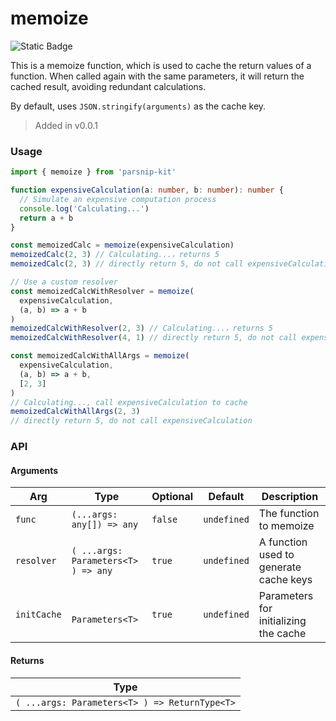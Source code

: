 # memoize
![Static Badge](https://img.shields.io/badge/Coverage-100.00%-FF8C00)
      
This is a memoize function, which is used to cache the return values of a function. When called again with the same parameters, it will return the cached result, avoiding redundant calculations.

By default, uses `JSON.stringify(arguments)` as the cache key.


> Added in v0.0.1



### Usage

```typescript
import { memoize } from 'parsnip-kit'

function expensiveCalculation(a: number, b: number): number {
  // Simulate an expensive computation process
  console.log('Calculating...')
  return a + b
}

const memoizedCalc = memoize(expensiveCalculation)
memoizedCalc(2, 3) // Calculating...，returns 5
memoizedCalc(2, 3) // directly return 5, do not call expensiveCalculation

// Use a custom resolver
const memoizedCalcWithResolver = memoize(
  expensiveCalculation,
  (a, b) => a + b
)
memoizedCalcWithResolver(2, 3) // Calculating...，returns 5
memoizedCalcWithResolver(4, 1) // directly return 5, do not call expensiveCalculation

const memoizedCalcWithAllArgs = memoize(
  expensiveCalculation,
  (a, b) => a + b,
  [2, 3]
)
// Calculating..., call expensiveCalculation to cache
memoizedCalcWithAllArgs(2, 3)
// directly return 5, do not call expensiveCalculation
```


### API

#### Arguments

| Arg | Type | Optional | Default | Description |
| --- | --- | --- | --- | --- |
| `func` | ` (...args: any[]) => any ` | `false` | `undefined` | The function to memoize |
| `resolver` | ` ( ...args: Parameters<T> ) => any ` | `true` | `undefined` | A function used to generate cache keys |
| `initCache` | ` Parameters<T>` | `true` | `undefined` | Parameters for initializing the cache |

#### Returns

| Type |
| ---  |
| ` ( ...args: Parameters<T> ) => ReturnType<T> `  |